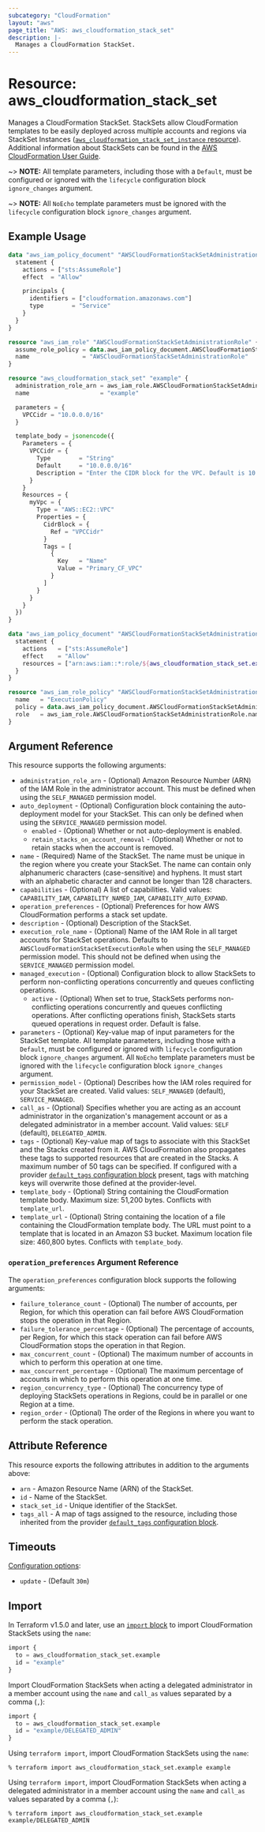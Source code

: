 ```yaml
---
subcategory: "CloudFormation"
layout: "aws"
page_title: "AWS: aws_cloudformation_stack_set"
description: |-
  Manages a CloudFormation StackSet.
---
```


# Resource: aws_cloudformation_stack_set

Manages a CloudFormation StackSet. StackSets allow CloudFormation templates to be easily deployed across multiple accounts and regions via StackSet Instances ([`aws_cloudformation_stack_set_instance` resource](/docs/providers/aws/r/cloudformation_stack_set_instance.html)). Additional information about StackSets can be found in the [AWS CloudFormation User Guide](https://docs.aws.amazon.com/AWSCloudFormation/latest/UserGuide/what-is-cfnstacksets.html).

~> **NOTE:** All template parameters, including those with a `Default`, must be configured or ignored with the `lifecycle` configuration block `ignore_changes` argument.

~> **NOTE:** All `NoEcho` template parameters must be ignored with the `lifecycle` configuration block `ignore_changes` argument.

## Example Usage

```terraform
data "aws_iam_policy_document" "AWSCloudFormationStackSetAdministrationRole_assume_role_policy" {
  statement {
    actions = ["sts:AssumeRole"]
    effect  = "Allow"

    principals {
      identifiers = ["cloudformation.amazonaws.com"]
      type        = "Service"
    }
  }
}

resource "aws_iam_role" "AWSCloudFormationStackSetAdministrationRole" {
  assume_role_policy = data.aws_iam_policy_document.AWSCloudFormationStackSetAdministrationRole_assume_role_policy.json
  name               = "AWSCloudFormationStackSetAdministrationRole"
}

resource "aws_cloudformation_stack_set" "example" {
  administration_role_arn = aws_iam_role.AWSCloudFormationStackSetAdministrationRole.arn
  name                    = "example"

  parameters = {
    VPCCidr = "10.0.0.0/16"
  }

  template_body = jsonencode({
    Parameters = {
      VPCCidr = {
        Type        = "String"
        Default     = "10.0.0.0/16"
        Description = "Enter the CIDR block for the VPC. Default is 10.0.0.0/16."
      }
    }
    Resources = {
      myVpc = {
        Type = "AWS::EC2::VPC"
        Properties = {
          CidrBlock = {
            Ref = "VPCCidr"
          }
          Tags = [
            {
              Key   = "Name"
              Value = "Primary_CF_VPC"
            }
          ]
        }
      }
    }
  })
}

data "aws_iam_policy_document" "AWSCloudFormationStackSetAdministrationRole_ExecutionPolicy" {
  statement {
    actions   = ["sts:AssumeRole"]
    effect    = "Allow"
    resources = ["arn:aws:iam::*:role/${aws_cloudformation_stack_set.example.execution_role_name}"]
  }
}

resource "aws_iam_role_policy" "AWSCloudFormationStackSetAdministrationRole_ExecutionPolicy" {
  name   = "ExecutionPolicy"
  policy = data.aws_iam_policy_document.AWSCloudFormationStackSetAdministrationRole_ExecutionPolicy.json
  role   = aws_iam_role.AWSCloudFormationStackSetAdministrationRole.name
}
```

## Argument Reference

This resource supports the following arguments:

* `administration_role_arn` - (Optional) Amazon Resource Number (ARN) of the IAM Role in the administrator account. This must be defined when using the `SELF_MANAGED` permission model.
* `auto_deployment` - (Optional) Configuration block containing the auto-deployment model for your StackSet. This can only be defined when using the `SERVICE_MANAGED` permission model.
    * `enabled` - (Optional) Whether or not auto-deployment is enabled.
    * `retain_stacks_on_account_removal` - (Optional) Whether or not to retain stacks when the account is removed.
* `name` - (Required) Name of the StackSet. The name must be unique in the region where you create your StackSet. The name can contain only alphanumeric characters (case-sensitive) and hyphens. It must start with an alphabetic character and cannot be longer than 128 characters.
* `capabilities` - (Optional) A list of capabilities. Valid values: `CAPABILITY_IAM`, `CAPABILITY_NAMED_IAM`, `CAPABILITY_AUTO_EXPAND`.
* `operation_preferences` - (Optional) Preferences for how AWS CloudFormation performs a stack set update.
* `description` - (Optional) Description of the StackSet.
* `execution_role_name` - (Optional) Name of the IAM Role in all target accounts for StackSet operations. Defaults to `AWSCloudFormationStackSetExecutionRole` when using the `SELF_MANAGED` permission model. This should not be defined when using the `SERVICE_MANAGED` permission model.
* `managed_execution` - (Optional) Configuration block to allow StackSets to perform non-conflicting operations concurrently and queues conflicting operations.
    * `active` - (Optional) When set to true, StackSets performs non-conflicting operations concurrently and queues conflicting operations. After conflicting operations finish, StackSets starts queued operations in request order. Default is false.
* `parameters` - (Optional) Key-value map of input parameters for the StackSet template. All template parameters, including those with a `Default`, must be configured or ignored with `lifecycle` configuration block `ignore_changes` argument. All `NoEcho` template parameters must be ignored with the `lifecycle` configuration block `ignore_changes` argument.
* `permission_model` - (Optional) Describes how the IAM roles required for your StackSet are created. Valid values: `SELF_MANAGED` (default), `SERVICE_MANAGED`.
* `call_as` - (Optional) Specifies whether you are acting as an account administrator in the organization's management account or as a delegated administrator in a member account. Valid values: `SELF` (default), `DELEGATED_ADMIN`.
* `tags` - (Optional) Key-value map of tags to associate with this StackSet and the Stacks created from it. AWS CloudFormation also propagates these tags to supported resources that are created in the Stacks. A maximum number of 50 tags can be specified. If configured with a provider [`default_tags` configuration block](https://registry.terraform.io/providers/hashicorp/aws/latest/docs#default_tags-configuration-block) present, tags with matching keys will overwrite those defined at the provider-level.
* `template_body` - (Optional) String containing the CloudFormation template body. Maximum size: 51,200 bytes. Conflicts with `template_url`.
* `template_url` - (Optional) String containing the location of a file containing the CloudFormation template body. The URL must point to a template that is located in an Amazon S3 bucket. Maximum location file size: 460,800 bytes. Conflicts with `template_body`.

### `operation_preferences` Argument Reference

The `operation_preferences` configuration block supports the following arguments:

* `failure_tolerance_count` - (Optional) The number of accounts, per Region, for which this operation can fail before AWS CloudFormation stops the operation in that Region.
* `failure_tolerance_percentage` - (Optional) The percentage of accounts, per Region, for which this stack operation can fail before AWS CloudFormation stops the operation in that Region.
* `max_concurrent_count` - (Optional) The maximum number of accounts in which to perform this operation at one time.
* `max_concurrent_percentage` - (Optional) The maximum percentage of accounts in which to perform this operation at one time.
* `region_concurrency_type` - (Optional) The concurrency type of deploying StackSets operations in Regions, could be in parallel or one Region at a time.
* `region_order` - (Optional) The order of the Regions in where you want to perform the stack operation.

## Attribute Reference

This resource exports the following attributes in addition to the arguments above:

* `arn` - Amazon Resource Name (ARN) of the StackSet.
* `id` - Name of the StackSet.
* `stack_set_id` - Unique identifier of the StackSet.
* `tags_all` - A map of tags assigned to the resource, including those inherited from the provider [`default_tags` configuration block](https://registry.terraform.io/providers/hashicorp/aws/latest/docs#default_tags-configuration-block).

## Timeouts

[Configuration options](https://developer.hashicorp.com/terraform/language/resources/syntax#operation-timeouts):

* `update` - (Default `30m`)

## Import

In Terraform v1.5.0 and later, use an [`import` block](https://developer.hashicorp.com/terraform/language/import) to import CloudFormation StackSets using the `name`:

```terraform
import {
  to = aws_cloudformation_stack_set.example
  id = "example"
}
```

Import CloudFormation StackSets when acting a delegated administrator in a member account using the `name` and `call_as` values separated by a comma (`,`):

```terraform
import {
  to = aws_cloudformation_stack_set.example
  id = "example/DELEGATED_ADMIN"
}
```

Using `terraform import`, import CloudFormation StackSets using the `name`:

```console
% terraform import aws_cloudformation_stack_set.example example
```

Using `terraform import`, import CloudFormation StackSets when acting a delegated administrator in a member account using the `name` and `call_as` values separated by a comma (`,`):

```console
% terraform import aws_cloudformation_stack_set.example example/DELEGATED_ADMIN
```
